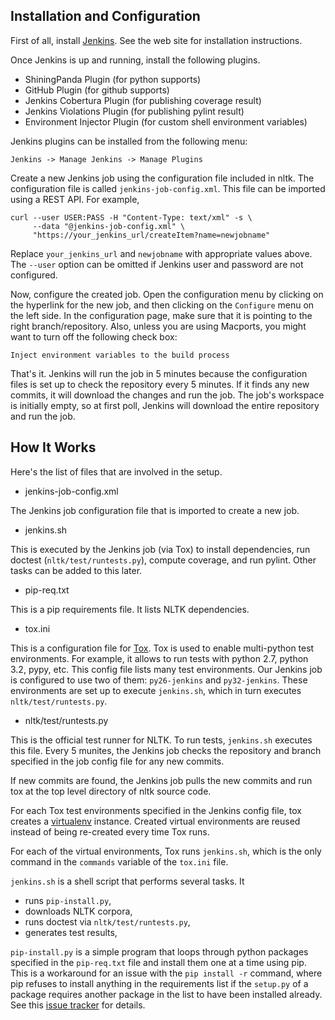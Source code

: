Installation and Configuration
------------------------------

First of all, install [Jenkins](http://jenkins-ci.org/). See the web site for installation instructions.

Once Jenkins is up and running, install the following plugins.
 * ShiningPanda Plugin (for python supports)
 * GitHub Plugin (for github supports)
 * Jenkins Cobertura Plugin (for publishing coverage result)
 * Jenkins Violations Plugin (for publishing pylint result)
 * Environment Injector Plugin (for custom shell environment variables)

Jenkins plugins can be installed from the following menu:

    Jenkins -> Manage Jenkins -> Manage Plugins

Create a new Jenkins job using the configuration file included in nltk. The configuration file is called `jenkins-job-config.xml`. This file can be imported using a REST API. For example,

    curl --user USER:PASS -H "Content-Type: text/xml" -s \
         --data "@jenkins-job-config.xml" \
         "https://your_jenkins_url/createItem?name=newjobname"

Replace `your_jenkins_url` and `newjobname` with appropriate values above. The `--user` option can be omitted if Jenkins user and password are not configured.

Now, configure the created job. Open the configuration menu by clicking on the hyperlink for the new job, and then clicking on the `Configure` menu on the left side. In the configuration page, make sure that it is pointing to the right branch/repository. Also, unless you are using Macports, you might want to turn off the following check box:

    Inject environment variables to the build process

That's it. Jenkins will run the job in 5 minutes because the configuration files is set up to check the repository every 5 minutes. If it finds any new commits, it will download the changes and run the job. The job's workspace is initially empty, so at first poll, Jenkins will download the entire repository and run the job.

How It Works
------------

Here's the list of files that are involved in the setup.

* jenkins-job-config.xml

 The Jenkins job configuration file that is imported to create a new job.

* jenkins.sh

 This is executed by the Jenkins job (via Tox) to install dependencies, run doctest (`nltk/test/runtests.py`), compute coverage, and run pylint. Other tasks can be added to this later.

* pip-req.txt

 This is a pip requirements file. It lists NLTK dependencies.

* tox.ini

 This is a configuration file for [Tox](http://tox.readthedocs.org/en/latest/). Tox is used to enable multi-python test environments. For example, it allows to run tests with python 2.7, python 3.2, pypy, etc. This config file lists many test environments. Our Jenkins job is configured to use two of them: `py26-jenkins` and `py32-jenkins`. These environments are set up to execute `jenkins.sh`, which in turn executes `nltk/test/runtests.py`.

* nltk/test/runtests.py

 This is the official test runner for NLTK. To run tests, `jenkins.sh` executes this file.
Every 5 munites, the Jenkins job checks the repository and branch specified in the job config file for any new commits.

If new commits are found, the Jenkins job pulls the new commits and run tox at the top level directory of nltk source code.

For each Tox test environments specified in the Jenkins config file, tox creates a [virtualenv](http://www.virtualenv.org/) instance. Created virtual environments are reused instead of being re-created every time Tox runs.

For each of the virtual environments, Tox runs `jenkins.sh`, which is the only command in the `commands` variable of the `tox.ini` file.

`jenkins.sh` is a shell script that performs several tasks. It
 * runs `pip-install.py`,
 * downloads NLTK corpora,
 * runs doctest via `nltk/test/runtests.py`,
 * generates test results,

`pip-install.py` is a simple program that loops through python packages specified in the `pip-req.txt` file and install them one at a time using pip. This is a workaround for an issue with the `pip install -r` command, where pip refuses to install anything in the requirements list if the `setup.py` of a package requires another package in the list to have been installed already. See this [issue tracker](https://github.com/pypa/pip/issues/25) for details.
